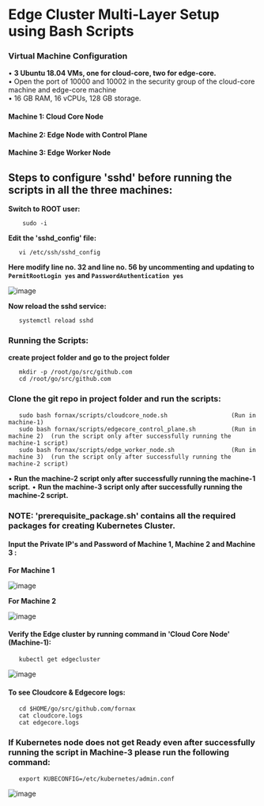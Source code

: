 # Edge Cluster Multi-Layer Setup using Bash Scripts  



### Virtual Machine Configuration 



•	**3 Ubuntu 18.04 VMs, one for cloud-core, two for edge-core.**   
•	Open the port of 10000 and 10002 in the security group of the cloud-core machine and edge-core machine   
•	16 GB RAM, 16 vCPUs, 128 GB storage.    

####     Machine 1: Cloud Core Node 
####     Machine 2: Edge Node with Control Plane 
####     Machine 3: Edge Worker Node


## Steps to configure 'sshd' before running the scripts in all the three machines:

**Switch to ROOT user:**
        
        sudo -i
        
**Edit the 'sshd_config' file:**

       vi /etc/ssh/sshd_config
       
       
**Here modify line no. 32 and line no. 56 by uncommenting and updating to `PermitRootLogin yes` and `PasswordAuthentication yes`**



   ![image](https://user-images.githubusercontent.com/95343388/152476470-8fb9d893-23bb-4666-84fc-7996f6d132a7.png)
   
   
   

**Now reload the sshd service:**
     
     
       systemctl reload sshd

   
### Running the Scripts:


**create project folder and go to the project folder**

       mkdir -p /root/go/src/github.com
       cd /root/go/src/github.com
       
### Clone the git repo in project folder and run the scripts:


       sudo bash fornax/scripts/cloudcore_node.sh                  (Run in machine-1)
       sudo bash fornax/scripts/edgecore_control_plane.sh          (Run in machine 2)  (run the script only after successfully running the machine-1 script)
       sudo bash fornax/scripts/edge_worker_node.sh                (Run in machine 3)  (run the script only after successfully running the machine-2 script)
       
       
•            **Run the machine-2 script only after successfully running the machine-1 script.**
•            **Run the machine-3 script only after successfully running the machine-2 script.**


### NOTE: 'prerequisite_package.sh' contains all the required packages for creating Kubernetes Cluster.
          


#### Input the Private IP's and Password of Machine 1, Machine 2 and Machine 3 :


 **For Machine 1**
       
   ![image](https://user-images.githubusercontent.com/95343388/152158030-2d2a26e9-71e9-4abd-8f04-0330424a32f6.png)

   
 **For Machine 2**
 
 
   ![image](https://user-images.githubusercontent.com/95343388/152291760-fffbe61f-3158-4f3f-b225-e805c608849c.png)

   

#### Verify the Edge cluster by running command in 'Cloud Core Node' (Machine-1):


       kubectl get edgecluster
       
       
       
  ![image](https://user-images.githubusercontent.com/95343388/152162045-d6143680-14eb-470c-89c6-6f4a21e54414.png)

           
           
           
#### To see Cloudcore & Edgecore logs:

       cd $HOME/go/src/github.com/fornax
       cat cloudcore.logs
       cat edgecore.logs
       
       
       
### If Kubernetes node does not get Ready even after successfully running the script in Machine-3 please run the following command:


       export KUBECONFIG=/etc/kubernetes/admin.conf
       
       
       
   ![image](https://user-images.githubusercontent.com/95343388/152477536-b2aa6c4b-15c5-4b57-87dd-de197d0597c3.png)

